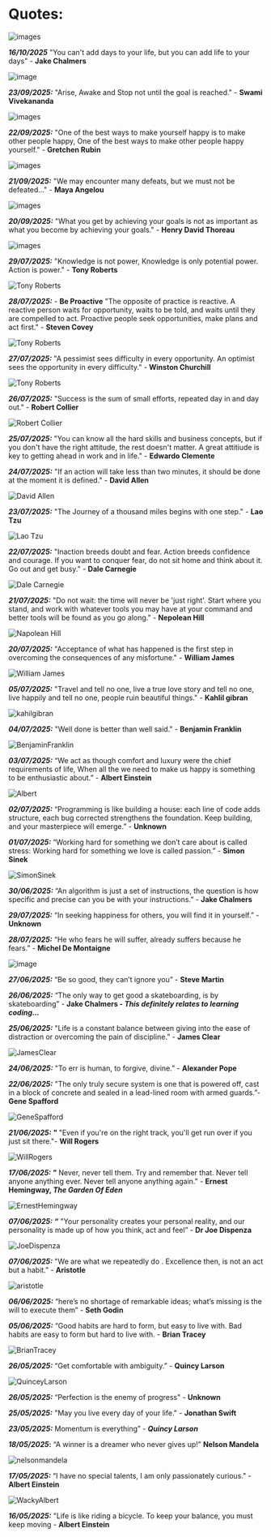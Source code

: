 # Quotes:

![images](/Images/BookShelf.jpg)

**_16/10/2025_** "You can't add days to your life, but you can add life to your days" - **Jake Chalmers**

![image](/Images/JakeChalmers.png)

**_23/09/2025:_** "Arise, Awake and Stop not until the goal is reached." - **Swami Vivekananda**

![images](/Images/Swami_Vivekananda.jpg) 

**_22/09/2025:_** "One of the best ways to make yourself happy is to make other people happy, One of the best ways to make other people happy yourself." - **Gretchen Rubin**

![images](/Images/GretchinRubin.jpg) 

**_21/09/2025:_** "We may encounter many defeats, but we must not be defeated..." - **Maya Angelou**

![images](/Images/ANGELOU-superJumbo.jpg) 

**_20/09/2025:_** "What you get by achieving your goals is not as important as what you become by achieving your goals." - **Henry David Thoreau**

![images](/Images/Henry-David-Thoreau.jpg) 

**_29/07/2025:_** "Knowledge is not power, Knowledge is only potential power. Action is power." - **Tony Roberts** 

![Tony Roberts](/Images/TonyRoberts.jpg)

**_28/07/2025:_** - <b>Be Proactive</b> "The opposite of practice is reactive. A reactive person waits for opportunity, waits to be told, and waits until they are compelled to act. Proactive people seek opportunities, make plans and act first." - **Steven Covey** 

![Tony Roberts](/Images/StevenCovey.jpg)

**_27/07/2025:_** "A pessimist sees difficulty in every opportunity. An optimist sees the opportunity in every difficulty." - **Winston Churchill** 

![Tony Roberts](/Images/winstonChurchill.webp)


**_26/07/2025:_** "Success is the sum of small efforts, repeated day in and day out." - **Robert Collier** 

![Robert Collier](/Images/Robert-Collier.webp)

**_25/07/2025:_** "You can know all the hard skills and business concepts, but if you don't have the right attitude, the rest doesn't matter. A great attitiude is key to getting ahead in work and in life." - **Edwardo Clemente** 

**_24/07/2025:_** "If an action will take less than two minutes, it should be done at the moment it is defined." - **David Allen** 

![David Allen](/Images/DavidAllen.jpg)

**_23/07/2025:_** "The Journey of a thousand miles begins with one step." - **Lao Tzu** 

![Lao Tzu](/Images/Lao%20Tzu.jpg)

**_22/07/2025:_** "Inaction breeds doubt and fear. Action breeds confidence and courage. If you want to conquer fear, do not sit home and think about it. Go out and get busy." - **Dale Carnegie** 

![Dale Carnegie](/Images/dalecarnegie.webp)

**_21/07/2025:_** "Do not wait: the time will never be 'just right'. Start where you stand, and work with whatever tools you may have at your command and better tools will be found as you go along." - **Nepolean Hill** 

![Napolean Hill](/Images/Who-Is-Napoleon-Hill.jpg)

**_20/07/2025:_** "Acceptance of what has happened is the first step in overcoming the consequences of any misfortune." - **William James**

![William James](/Images/WillamJames.jpg)

**_05/07/2025:_** "Travel and tell no one, live a true love story and tell no one, live happily and tell no one, people ruin beautiful things." - **Kahlil gibran**

![kahilgibran](/Images/kahil_gibran.jpg)

**_04/07/2025:_** "Well done is better than well said." - **Benjamin Franklin**

![BenjaminFranklin](/Images/benjaminFranklin.jpeg)

**_03/07/2025:_** “We act as though comfort and luxury were the chief requirements of life, When all the we need to make us happy is something to be enthusiastic about.” - **Albert Einstein**

![Albert](/Images/Albert%20Einstein.jpg)

**_02/07/2025:_** “Programming is like building a house: each line of code adds structure, each bug corrected strengthens the foundation. Keep building, and your masterpiece will emerge.” - **Unknown**

**_01/07/2025:_** “Working hard for something we don’t care about is called stress: Working hard for something we love is called passion.” - **Simon Sinek**

![SimonSinek](/Images/Simon_Sinek.jpg)

**_30/06/2025:_** “An algorithm is just a set of instructions, the question is how specific and precise can you be with your instructions.” - **Jake Chalmers**

**_29/07/2025:_** “In seeking happiness for others, you will find it in yourself.” - **Unknown**

**_28/07/2025:_** “He who fears he will suffer, already suffers because he fears.” - **Michel De Montaigne**

![image](/Images/michel-de-montaigne.jpg)

**_27/06/2025:_** “Be so good, they can’t ignore you” - **Steve Martin**

**_26/06/2025:_** “The only way to get good a skateboarding, is by skateboarding” - **Jake Chalmers - <i>This definitely relates to learning coding...**</i>

**_25/06/2025:_** "Life is a constant balance between giving into the ease of distraction or overcoming the pain of discipline.” - **James Clear**

![JamesClear](/Images/James-clear.png)

**_24/06/2025:_** "To err is human, to forgive, divine.” - **Alexander Pope**

**_22/06/2025:_** "The only truly secure system is one that is powered off, cast in a block of concrete and sealed in a lead-lined room with armed guards.”- **Gene Spafford**

![GeneSpafford](/Images/genne%20spafford.jpg)

**_21/06/2025: "_** "Even if you're on the right track, you'll get run over if you just sit there."- **Will Rogers**

![WillRogers](/Images/Will-Rogers.jpg)

**_17/06/2025: "_** Never, never tell them. Try and remember that. Never tell anyone anything ever. Never tell anyone anything again." - **Ernest Hemingway, <i>The Garden Of Eden**</i>

![ErnestHemingway](/Images/ernest-hemingway.webp)

**_07/06/2025: “_** "Your personality creates your personal reality, and our personality is made up of how you think, act and feel” - **Dr Joe Dispenza**

![JoeDispenza](/Images/Joe-Dispenza-scaled.jpg)

**_07/06/2025:_** "We are what we repeatedly do . Excellence then, is not an act but a habit.” - **Aristotle**

![aristotle](/Images/Aristotle.jpg)

**_06/06/2025:_** “here’s no shortage of remarkable ideas; what’s missing is the will to execute them” - **Seth Godin**

**_05/06/2025:_** “Good habits are hard to form, but easy to live with. Bad habits are easy to form but hard to live with. - **Brian Tracey**

![BrianTracey](/Images/Brian-Tracy.jpg)

**_26/05/2025:_** “Get comfortable with ambiguity.” - **Quincy Larson**

![QuinceyLarson](/Images/Quincey%20Larson.png)

**_26/05/2025:_** “Perfection is the enemy of progress" - **Unknown**

**_25/05/2025:_** "May you live every day of your life." - **Jonathan Swift**

**_23/05/2025:_** Momentum is everything” - **_Quincy Larson_**

**_18/05/2025_:** “A winner is a dreamer who never gives up!” **Nelson Mandela**

![nelsonmandela](/Images/nelson-mandela.jpg)

**_17/05/2025:_** “I have no special talents, I am only passionately curious." - **Albert Einstein**

![WackyAlbert](/Images/WackyAlbert.jpg)

**_16/05/2025:_** "Life is like riding a bicycle. To keep your balance, you must keep moving - **Albert Einstein**

